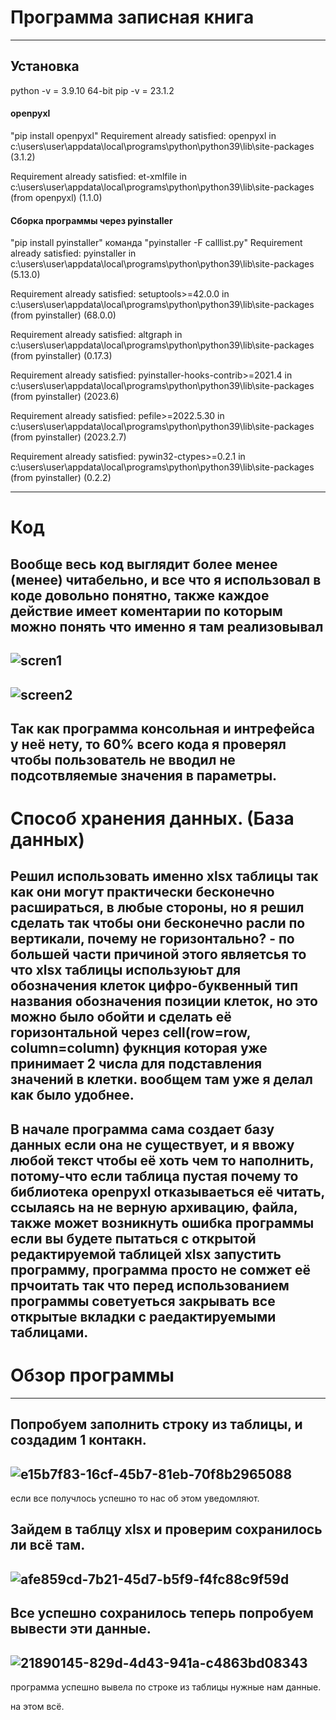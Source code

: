 # Программа записная книга
---
## Установка
python -v = 3.9.10 64-bit
pip -v = 23.1.2
#### openpyxl 
"pip install openpyxl"
Requirement already satisfied: openpyxl in c:\users\user\appdata\local\programs\python\python39\lib\site-packages (3.1.2)

Requirement already satisfied: et-xmlfile in c:\users\user\appdata\local\programs\python\python39\lib\site-packages (from openpyxl) (1.1.0)
#### Сборка программы через pyinstaller
"pip install pyinstaller"
команда "pyinstaller -F calllist.py"
Requirement already satisfied: pyinstaller in c:\users\user\appdata\local\programs\python\python39\lib\site-packages (5.13.0)

Requirement already satisfied: setuptools>=42.0.0 in c:\users\user\appdata\local\programs\python\python39\lib\site-packages (from pyinstaller) (68.0.0)

Requirement already satisfied: altgraph in c:\users\user\appdata\local\programs\python\python39\lib\site-packages (from pyinstaller) (0.17.3)

Requirement already satisfied: pyinstaller-hooks-contrib>=2021.4 in c:\users\user\appdata\local\programs\python\python39\lib\site-packages (from pyinstaller) (2023.6)

Requirement already satisfied: pefile>=2022.5.30 in c:\users\user\appdata\local\programs\python\python39\lib\site-packages (from pyinstaller) (2023.2.7)

Requirement already satisfied: pywin32-ctypes>=0.2.1 in c:\users\user\appdata\local\programs\python\python39\lib\site-packages (from pyinstaller) (0.2.2)

---
# Код
Вообще весь код выглядит более менее (менее) читабельно, и все что я использовал в коде довольно понятно, также каждое действие имеет коментарии по которым можно понять что именно я там реализовывал
---
![scren1](https://github.com/SaidHelps/calllist/assets/99082063/3230e6ca-e087-4f10-9d2f-7db2bcd6157a)
---
![screen2](https://github.com/SaidHelps/calllist/assets/99082063/5425236a-5c63-432d-bf6f-dd1705630c16)
---
Так как программа консольная и интрефейса у неё нету, то 60% всего кода я проверял чтобы пользователь не вводил не подсотвляемые значения в параметры.
---
# Способ хранения данных. (База данных)
Решил использовать именно xlsx таблицы так как они могут практически бесконечно расшираться, в любые стороны, но я решил сделать так чтобы они бесконечно расли по вертикали, почему не горизонтально? - по большей части причиной этого являетсья то что xlsx таблицы используюьт для обозначения клеток цифро-буквенный тип названия обозначения позиции клеток, но это можно было обойти и сделать её горизонтальной через cell(row=row, column=column) фукнция которая уже принимает 2 числа для подставления значений в клетки. вообщем там уже я делал как было удобнее.
---
В начале программа сама создает базу данных если она не существует, и я ввожу любой текст чтобы её хоть чем то наполнить, потому-что если таблица пустая почему то библиотека openpyxl отказываеться её читать, ссылаясь на не верную архивацию, файла, также может возникнуть ошибка программы если вы будете пытаться с открытой редактируемой таблицей xlsx запустить программу, программа просто не сомжет её прчоитать так что перед использованием программы советуеться закрывать все открытые вкладки с раедактируемыми таблицами.
---

# Обзор программы
---
Попробуем заполнить строку из таблицы, и создадим 1 контакн.
---
![e15b7f83-16cf-45b7-81eb-70f8b2965088](https://github.com/SaidHelps/calllist/assets/99082063/1139ea34-a193-4dab-bf93-6f01eec65379)
---
если все получлось успешно то нас об этом уведомляют.

Зайдем в таблцу xlsx и проверим сохранилось ли всё там.
---
![afe859cd-7b21-45d7-b5f9-f4fc88c9f59d](https://github.com/SaidHelps/calllist/assets/99082063/ce0e87f9-2a45-4199-8209-5ee9fda7d03b)
---
Все успешно сохранилось теперь попробуем вывести эти данные.
---
![21890145-829d-4d43-941a-c4863bd08343](https://github.com/SaidHelps/calllist/assets/99082063/2e0f8301-4e36-4c35-a0a8-4073072e0c13)
---
программа успешно вывела по строке из таблицы нужные нам данные.

на этом всё.


